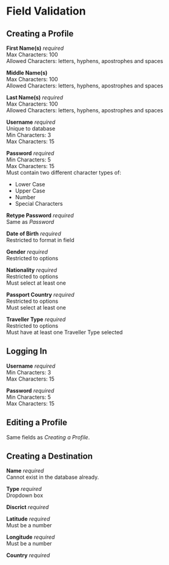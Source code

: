# Field Validation

<a name="creating-a-profile"></a>
## Creating a Profile

**First Name(s)** *required*  
Max Characters: 100   
Allowed Characters: letters, hyphens, apostrophes and spaces  

**Middle Name(s)**  
Max Characters: 100   
Allowed Characters: letters, hyphens, apostrophes and spaces   

**Last Name(s)** *required*  
Max Characters: 100   
Allowed Characters: letters, hyphens, apostrophes and spaces

<a name="username"></a>
**Username** *required*  
Unique to database  
Min Characters: 3  
Max Characters: 15   

<a name="password"></a>
**Password** *required*  
Min Characters: 5  
Max Characters: 15  
Must contain two different character types of:
- Lower Case
- Upper Case
- Number
- Special Characters

**Retype Password** *required*  
Same as *Password*

**Date of Birth** *required*  
Restricted to format in field  

**Gender** *required*  
Restricted to options

**Nationality** *required*  
Restricted to options  
Must select at least one

**Passport Country** *required*  
Restricted to options  
Must select at least one

**Traveller Type** *required*  
Restricted to options  
Must have at least one Traveller Type selected

## Logging In

**Username** *required*  
Min Characters: 3  
Max Characters: 15   

**Password** *required*  
Min Characters: 5  
Max Characters: 15  

## Editing a Profile

Same fields as *Creating a Profile*.

## Creating a Destination

**Name** *required*  
Cannot exist in the database already.

**Type** *required*  
Dropdown box

**Discrict** *required*  

**Latitude** *required*  
Must be a number

**Longitude** *required*  
Must be a number

**Country** *required*  
